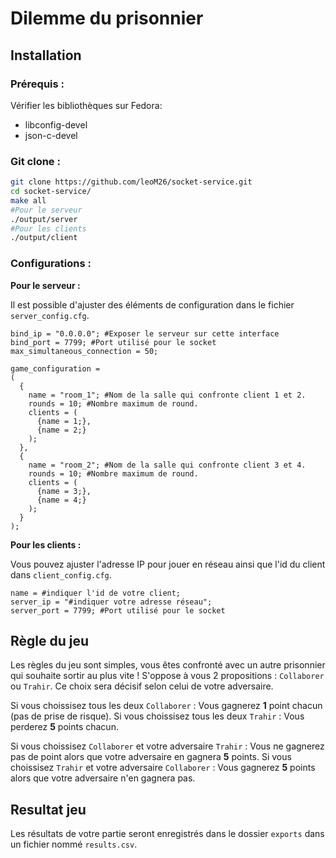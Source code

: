 # Dilemme du prisonnier

## Installation

### Prérequis :

Vérifier les bibliothèques sur Fedora: 
- libconfig-devel
- json-c-devel

### Git clone :

```bash
git clone https://github.com/leoM26/socket-service.git
cd socket-service/
make all
#Pour le serveur
./output/server
#Pour les clients
./output/client
```

### Configurations :

**Pour le serveur :** 

 Il est possible d'ajuster des éléments de configuration dans le fichier `server_config.cfg`.

```
bind_ip = "0.0.0.0"; #Exposer le serveur sur cette interface
bind_port = 7799; #Port utilisé pour le socket
max_simultaneous_connection = 50; 

game_configuration =
(
  {
    name = "room_1"; #Nom de la salle qui confronte client 1 et 2.
    rounds = 10; #Nombre maximum de round.
    clients = (
      {name = 1;},
      {name = 2;}
    );
  },
  {
    name = "room_2"; #Nom de la salle qui confronte client 3 et 4.
    rounds = 10; #Nombre maximum de round.
    clients = (
      {name = 3;},
      {name = 4;}
    );
  }
);
```

**Pour les clients :**

 Vous pouvez ajuster l'adresse IP pour jouer en réseau ainsi que l'id du client dans `client_config.cfg`.

```
name = #indiquer l'id de votre client;
server_ip = "#indiquer votre adresse réseau"; 
server_port = 7799; #Port utilisé pour le socket
```
## Règle du jeu

Les règles du jeu sont simples, vous êtes confronté avec un autre prisonnier qui souhaite sortir au plus vite ! 
S'oppose à vous 2 propositions : `Collaborer` ou `Trahir`. Ce choix sera décisif selon celui de votre adversaire.

Si vous choissisez tous les deux `Collaborer` : Vous gagnerez **1** point chacun (pas de prise de risque).
Si vous choissisez tous les deux `Trahir` : Vous perderez **5** points chacun.

Si vous choissisez `Collaborer` et votre adversaire `Trahir` : Vous ne gagnerez pas de point alors que votre adversaire en gagnera **5** points.
Si vous choissisez `Trahir` et votre adversaire `Collaborer` : Vous gagnerez **5** points alors que votre adversaire n'en gagnera pas.
## Resultat jeu

Les résultats de votre partie seront enregistrés dans le dossier `exports` dans un fichier nommé `results.csv`.

